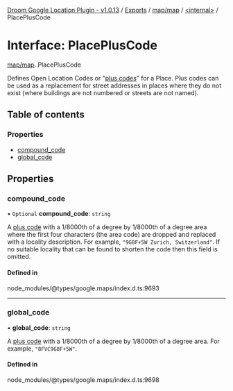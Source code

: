 [Droom Google Location Plugin - v1.0.13](../README.md) / [Exports](../modules.md) / [map/map](../modules/map_map.md) / [<internal\>](../modules/map_map._internal_.md) / PlacePlusCode

# Interface: PlacePlusCode

[map/map](../modules/map_map.md).[<internal>](../modules/map_map._internal_.md).PlacePlusCode

Defines Open Location Codes or &quot;<a href="https://plus.codes/">plus
codes</a>&quot; for a Place. Plus codes can be used as a replacement for
street addresses in places where they do not exist (where buildings are not
numbered or streets are not named).

## Table of contents

### Properties

- [compound\_code](map_map._internal_.PlacePlusCode.md#compound_code)
- [global\_code](map_map._internal_.PlacePlusCode.md#global_code)

## Properties

### compound\_code

• `Optional` **compound\_code**: `string`

A <a href="https://plus.codes/">plus code</a> with a 1/8000th of a degree
by 1/8000th of a degree area where the first four characters (the area
code) are dropped and replaced with a locality description. For example,
<code>"9G8F+5W Zurich, Switzerland"</code>. If no suitable locality that
can be found to shorten the code then this field is omitted.

#### Defined in

node_modules/@types/google.maps/index.d.ts:9693

___

### global\_code

• **global\_code**: `string`

A <a href="https://plus.codes/">plus code</a> with a 1/8000th of a degree
by 1/8000th of a degree area. For example, <code>"8FVC9G8F+5W"</code>.

#### Defined in

node_modules/@types/google.maps/index.d.ts:9698
